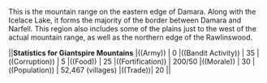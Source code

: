 This is the mountain range on the eastern edge of Damara.  Along with the Icelace Lake, it forms the majority of the border between Damara and Narfell.  This region also includes some of the plains just to the west of the actual mountain range, as well as the northern edge of the Rawlinswood.  

||__Statistics for Giantspire Mountains__
|((Army)) | 0
|((Bandit Activity)) | 35
|((Corruption)) | 5
|((Food)) | 25
|((Fortification)) | 200/50
|((Morale)) | 30
|((Population)) | 52,467 (villages)
|((Trade))| 20
||

